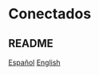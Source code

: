 Conectados
==========

## README

[Español](https://github.com/ceoaliongroo/conectados/blob/master/README-ES.md)
[English](https://github.com/ceoaliongroo/conectados/blob/master/README-EN.md)

